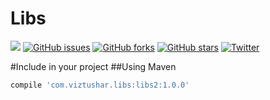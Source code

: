 # Libs

[![](https://jitpack.io/v/viztushar/Libs.svg)](https://jitpack.io/#viztushar/Libs)
[![GitHub issues](https://img.shields.io/github/issues/viztushar/Libs.svg)](https://github.com/viztushar/Libs/issues)
[![GitHub forks](https://img.shields.io/github/forks/viztushar/Libs.svg)](https://github.com/viztushar/Libs/network)
[![GitHub stars](https://img.shields.io/github/stars/viztushar/Libs.svg)](https://github.com/viztushar/Libs/stargazers)
[![Twitter](https://img.shields.io/twitter/url/https/github.com/viztushar/Libs.svg?style=social)](https://twitter.com/intent/tweet?text=Wow:&url=%5Bobject%20Object%5D)

#Include in your project
##Using Maven

```javascript
compile 'com.viztushar.libs:libs2:1.0.0' 
```
